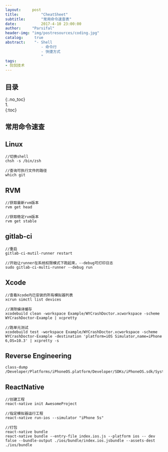 ```yaml
---
layout:		post
title:			"CheatSheet"
subtitle:		"常用命令速查表"
date:			2017-4-10 23:00:00
author:		"Parsifal"
header-img:	"img/postresources/coding.jpg"
catalog:     true
abstract:    "- Shell
				- 命令行
				- 快捷方式   
				"
tags:
- 侃侃技术
---
```

## 目录    
{:.no_toc}    
1.    
{:toc}

## 常用命令速查
## Linux
```shell
//切换shell
chsh -s /bin/zsh

//查询可执行文件的路径
which git
```
## RVM
```shell
//获取最新rvm版本
rvm get head

//获取稳定rvm版本
rvm get stable
```

## gitlab-ci
```shell
//重启
gitlab-ci-mutil-runner restart

//开始让runner在系统权限模式下跑起来，--debug可打印日志
sudo gitlab-ci-multi-runner --debug run

```

## Xcode
```shell
//查看Xcode内已安装的所有模拟器列表
xcrun simctl list devices

//清除编译缓存
xcodebuild clean -workspace Example/WYCrashDoctor.xcworkspace -scheme WYCrashDoctor-Example | xcpretty

//跑单元测试
xcodebuild test -workspace Example/WYCrashDoctor.xcworkspace -scheme WYCrashDoctor-Example -destination 'platform=iOS Simulator,name=iPhone 6,OS=10.3' | xcpretty -s
```

## Reverse Engineering
```shell
class-dump /Developer/Platforms/iPhoneOS.platform/Developer/SDKs/iPhoneOS.sdk/System/Library/Frameworks/UIKit.framework
```

## ReactNative
```shell
//创建工程
react-native init AwesomeProject

//指定模拟器运行工程
react-native run-ios --simulator "iPhone 5s"

//打包
react-native bundle
react-native bundle --entry-file index.ios.js --platform ios -- dev false --bundle-output ./ios/bundle/index.ios.jsbundle --assets-dest ./ios/bundle

```
